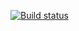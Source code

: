 [![Build status](https://ci.appveyor.com/api/projects/status/lxmhmpponmqac2q1/branch/master?svg=true)](https://ci.appveyor.com/project/KulinichevaKarina/bdd/branch/master)
